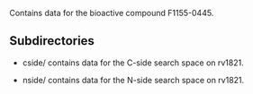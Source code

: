 Contains data for the bioactive compound F1155-0445.

## Subdirectories

- cside/ contains data for the C-side search space on rv1821.

- nside/ contains data for the N-side search space on rv1821.

